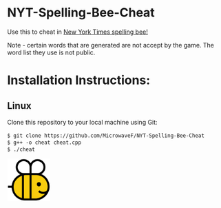 # NYT-Spelling-Bee-Cheat
Use this to cheat in [New York Times spelling bee!](https://www.nytimes.com/puzzles/spelling-bee)

Note - certain words that are generated are not accept by the game. The word list they use is not public.

# Installation Instructions:

## Linux
Clone this repository to your local machine using Git:
```shell
$ git clone https://github.com/MicrowaveF/NYT-Spelling-Bee-Cheat
$ g++ -o cheat cheat.cpp
$ ./cheat
```
<img src="logo.png" width="100">
